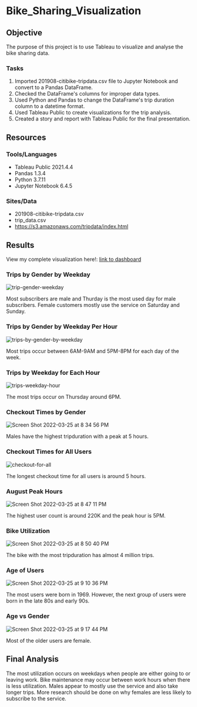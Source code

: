 # Bike_Sharing_Visualization

## Objective
The purpose of this project is to use Tableau to visualize and analyse the bike sharing data.

### Tasks
1. Imported 201908-citibike-tripdata.csv file to Jupyter Notebook and convert to a Pandas DataFrame.
2. Checked the DataFrame's columns for improper data types.
2. Used Python and Pandas to change the DataFrame's trip duration column to a datetime format.
3. Used Tableau Public to create visualizations for the trip analysis.
4. Created a story and report with Tableau Public for the final presentation.

## Resources

### Tools/Languages
- Tableau Public 2021.4.4
- Pandas 1.3.4
- Python 3.7.11
- Jupyter Notebook 6.4.5

### Sites/Data
- 201908-citibike-tripdata.csv
- trip_data.csv
- https://s3.amazonaws.com/tripdata/index.html

## Results
View my complete visualization here!: [link to dashboard](https://public.tableau.com/app/profile/tiana5411/viz/CitiBikeData_16480896124550/CitiBikeStory) 

### Trips by Gender by Weekday

![trip-gender-weekday](https://user-images.githubusercontent.com/33010018/160217025-2d22cc3d-1729-4594-8ee8-10973a71723d.png)

Most subscribers are male and Thurday is the most used day for male subscribers.  Female customers mostly use the service on Saturday and Sunday.

### Trips by Gender by Weekday Per Hour

![trips-by-gender-by-weekday](https://user-images.githubusercontent.com/33010018/160217160-dc08a541-6577-46fd-8152-f3767ff867c6.png)

Most trips occur between 6AM-9AM and 5PM-8PM for each day of the week.

### Trips by Weekday for Each Hour

![trips-weekday-hour](https://user-images.githubusercontent.com/33010018/160217352-8360d9dd-dcb3-41b6-a5b3-1e0faa0be040.png)

The most trips occur on Thursday around 6PM.

### Checkout Times by Gender

![Screen Shot 2022-03-25 at 8 34 56 PM](https://user-images.githubusercontent.com/33010018/160217490-171c4601-0bfa-484c-b875-28c0571c9687.png)

Males have the highest tripduration with a peak at 5 hours.

### Checkout Times for All Users

![checkout-for-all](https://user-images.githubusercontent.com/33010018/160217806-8aeddc31-239f-4032-a592-1b17b6c67643.png)


The longest checkout time for all users is around 5 hours.

### August Peak Hours

![Screen Shot 2022-03-25 at 8 47 11 PM](https://user-images.githubusercontent.com/33010018/160217923-c621885e-dc7b-41d8-855e-060e365009b5.png)

The highest user count is around 220K and the peak hour is 5PM.

### Bike Utilization

![Screen Shot 2022-03-25 at 8 50 40 PM](https://user-images.githubusercontent.com/33010018/160218038-64a81761-174c-49a2-b247-d1f0a9765af6.png)


The bike with the most tripduration has almost 4 million trips.

### Age of Users

![Screen Shot 2022-03-25 at 9 10 36 PM](https://user-images.githubusercontent.com/33010018/160218739-bd71a88f-4b90-43d7-90f1-f39d8441200c.png)

The most users were born in 1969.  However, the next group of users were born in the late 80s and early 90s.

### Age vs Gender

![Screen Shot 2022-03-25 at 9 17 44 PM](https://user-images.githubusercontent.com/33010018/160218992-9e447521-bda1-4b8d-8de2-99e68c844b03.png)

Most of the older users are female.


## Final Analysis

The most utilization occurs on weekdays when people are either going to or leaving work. Bike maintenance may occur between work hours when there is less utilization.   Males appear to mostly use the service and also take longer trips.  More research should be done on why females are less likely to subscribe to the service.








